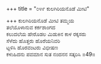 +++
title = "೦೪೯ ಕುಲಗಿರಿಯನೊಡೆ ಮೀಟಿ"

+++
ಕುಲಗಿರಿಯನೊಡೆ ಮೀಟಿ ತಮ್ಮಯ  
ತಲೆಯೊಳಾನುವ ಕರ್ಕಶಾಂಗದ   
ಕಲುದಲೆಯ ಹೇರೊಡಲ ಮಿಡುಕಿನ ಕಾಳ ರಕ್ಕಸರು  
ಸೆಳೆದು ಹೊತ್ತರು ಹೊರೆಯನಿವರಿ  
ಟ್ಟಳಿಸಿ ಹೊರವಂಟರು ವಿಭೀಷಣ  
ಕಳುಹಿದನು ಪವಮಾನ ಸುತ ನಂದನನ ಸತ್ಕರಿಸಿ   ॥49॥